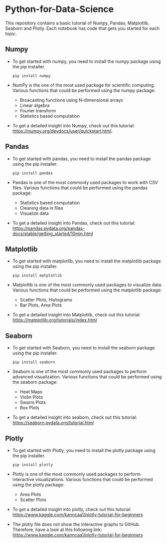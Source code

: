 # Python-for-Data-Science
This repository contains a basic tutorial of Numpy, Pandas, Matplotlib, Seaborn and Plotly. Each notebook has code that gets you started for each topic. 

## Numpy
  * To get started with numpy, you need to install the numpy package using the pip installer. 
    ```
    pip install numpy
    ```
  * NumPy is the one of the most used package for scientific computing. Various functions that could be performed using the numpy package:
    * Broacasting functions using N-dimensional arrays
    * Linear algebra
    * Fourier transform
    * Statistics based computation
  
  * To get a detailed insight into Numpy, check out this tutorial: https://numpy.org/devdocs/user/quickstart.html.
    
## Pandas
  * To get started with pandas, you need to install the pandas package using the pip installer. 
    ```
    pip install pandas
    ```
  * Pandas is one of the most commonly used packages to work with CSV files. Various functions that could be performed using the pandas package:
    * Statistics based computation
    * Cleaning data in files
    * Visualize data 

  * To get a detailed insight into Pandas, check out this tutorial: https://pandas.pydata.org/pandas-docs/stable/getting_started/10min.html
  
## Matplotlib
  * To get started with matplotlib, you need to install the matplotlib package using the pip installer. 
    ```
    pip install matplotlib
    ```
  * Matplotlib is one of the most commonly used packages to visualize data. Various functions that could be performed using the matplotlib package:
    * Scatter Plots, Histograms
    * Bar Plots, Area Plots

  * To get a detailed insight into Matplotlib, check out this tutorial: https://matplotlib.org/tutorials/index.html
  
## Seaborn
  * To get started with Seaborn, you need to install the seaborn package using the pip installer. 
    ```
    pip install seaborn
    ```
  * Seaborn is one of the most commonly used packages to perform advanced visualization. Various functions that could be performed using the seaborn package:
    * Heat Maps
    * Violin Plots
    * Swarm Plots
    * Box Plots

  * To get a detailed insight into seaborn, check out this tutorial: https://seaborn.pydata.org/tutorial.html  
  
## Plotly
  * To get started with Plotly, you need to install the plotly package using the pip installer. 
    ```
    pip install plotly
    ```
  * Plotly is one of the most commonly used packages to perform interactive visualizations. Various functions that could be performed using the plotly package:
    * Area Plots
    * Scatter Plots

  * To get a detailed insight into plotly, check out this tutorial: https://www.kaggle.com/kanncaa1/plotly-tutorial-for-beginners
  * The plotly file does not show the interactive graphs to GitHub. Therefore, have a look at this following link: https://www.kaggle.com/kanncaa1/plotly-tutorial-for-beginners
